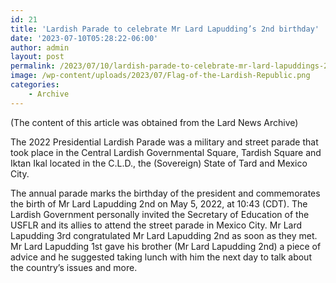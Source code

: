 ```yaml
---
id: 21
title: 'Lardish Parade to celebrate Mr Lard Lapudding’s 2nd birthday'
date: '2023-07-10T05:28:22-06:00'
author: admin
layout: post
permalink: /2023/07/10/lardish-parade-to-celebrate-mr-lard-lapuddings-2nd-birthday/
image: /wp-content/uploads/2023/07/Flag-of-the-Lardish-Republic.png
categories:
    - Archive
---
```


(The content of this article was obtained from the Lard News Archive)

The 2022 Presidential Lardish Parade was a military and street parade that took place in the Central Lardish Governmental Square, Tardish Square and Iktan Ikal located in the C.L.D., the (Sovereign) State of Tard and Mexico City.

The annual parade marks the birthday of the president and commemorates the birth of Mr Lard Lapudding 2nd on May 5, 2022, at 10:43 (CDT). The Lardish Government personally invited the Secretary of Education of the USFLR and its allies to attend the street parade in Mexico City. Mr Lard Lapudding 3rd congratulated Mr Lard Lapudding 2nd as soon as they met. Mr Lard Lapudding 1st gave his brother (Mr Lard Lapudding 2nd) a piece of advice and he suggested taking lunch with him the next day to talk about the country’s issues and more.